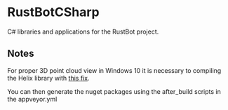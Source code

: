 # RustBotCSharp
C# libraries and applications for the RustBot project.

## Notes

For proper 3D point cloud view in Windows 10 it is necessary to compiling the Helix library with [this fix](https://github.com/helix-toolkit/helix-toolkit/issues/282).

You can then generate the nuget packages using the after_build scripts in the appveyor.yml
